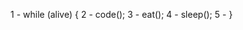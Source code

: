 1 - while (alive) {
2 -  code();
3 -  eat();
4 -  sleep();
5 - }

<!---
mubashir913/mubashir913 is a ✨ special ✨ repository because its `README.md` (this file) appears on your GitHub profile.
You can click the Preview link to take a look at your changes.
--->

